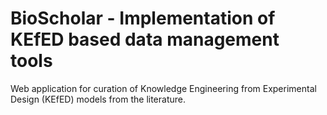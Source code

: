 BioScholar - Implementation of KEfED based data management tools
===========

Web application for curation of Knowledge Engineering from Experimental Design (KEfED) models from the literature.
